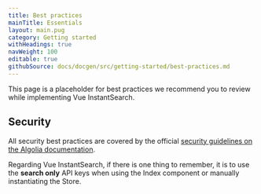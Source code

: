 ```yaml
---
title: Best practices
mainTitle: Essentials
layout: main.pug
category: Getting started
withHeadings: true
navWeight: 100
editable: true
githubSource: docs/docgen/src/getting-started/best-practices.md
---
```


This page is a placeholder for best practices we recommend you to review while implementing Vue InstantSearch.

## Security

All security best practices are covered by the official [security guidelines on the Algolia documentation](https://www.algolia.com/doc/guides/security/best-security-practices/#guides).

Regarding Vue InstantSearch, if there is one thing to remember, it is to use the **search only** API keys when using the Index component or manually instantiating the Store.
